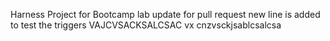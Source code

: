 Harness Project for Bootcamp lab
update for pull request
new line is added to test the triggers
VAJCVSACKSALCSAC
vx cnzvsckjsablcsalcsa
